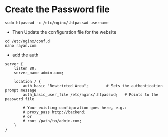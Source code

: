 # Create the Password file
```
sudo htpasswd -c /etc/nginx/.htpasswd username
```
- Then Update the configuration file for the website
```
cd /etc/nginx/conf.d
nano rayan.com
```
- add the auth
```
server {
    listen 80;
    server_name admin.com;

    location / {
        auth_basic "Restricted Area";        # Sets the authentication prompt message
        auth_basic_user_file /etc/nginx/.htpasswd;   # Points to the password file

        # Your existing configuration goes here, e.g.:
        # proxy_pass http://backend;
        # or
        # root /path/to/admin.com;
    }
}
```
